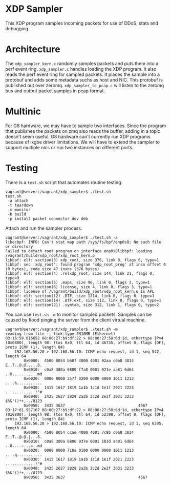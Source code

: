 # XDP Sampler

This XDP program samples incoming packets for use of DDoS, stats and debugging.

# Architecture

The `xdp_sampler_kern.c` randomly samples packets and puts them into a
perf event ring.  `xdp_sampler.c` handles loading the XDP program.  It
also reads the perf event ring for sampled packets.  It places the sample
into a protobuf and adds some metadata suchs as host and NIC.  This protobuf
is published out over zeromq.  `xdp_sampler_to_pcap.c` will listen to the zeromq
bus and output packet samples in pcap format.  

# Multinic

For G8 hardware, we may have to sample two interfaces.  Since the
program that publishes the packets on zmq also reads the buffer,
adding in a topic doesn't seem useful.  G8 hardware can't currently
run XDP programs because of ixgbe driver limitations.  We will
have to extend the sampler to support multiple nics or run two
instances on different ports.

# Testing

There is a `test.sh` script that automates routine testing.

```
vagrant@server:/vagrant/xdp_sampler$ ./test.sh
test.sh
 -a attach
 -t teardown
 -m monitor
 -b build
 -p install packet connector dev deb
```

Attach and run the sampler process.

```
vagrant@server:/vagrant/xdp_sampler$ ./test.sh -a
libecbpf: INFO: Can't stat map path /sys/fs/bpf/enp0s8: No such file or directory
Failed to detach root program on interface enp0s8libbpf: loading /vagrant/build/xdp_root/xdp_root_kern.o
libbpf: elf: section(3) xdp_root, size 376, link 0, flags 6, type=1
libbpf: sec 'xdp_root': found program 'xdp_root_prog' at insn offset 0 (0 bytes), code size 47 insns (376 bytes)
libbpf: elf: section(4) .relxdp_root, size 144, link 21, flags 0, type=9
libbpf: elf: section(5) .maps, size 96, link 0, flags 3, type=1
libbpf: elf: section(6) license, size 4, link 0, flags 3, type=1
libbpf: license of /vagrant/build/xdp_root/xdp_root_kern.o is APL 
libbpf: elf: section(12) .BTF, size 1214, link 0, flags 0, type=1
libbpf: elf: section(14) .BTF.ext, size 112, link 0, flags 0, type=1
libbpf: elf: section(21) .symtab, size 312, link 1, flags 0, type=2
```

You can use `test.sh -m` to monitor sampled packets.  Samples can be caused by
flood pinging the server from the client virtual machine.

```
vagrant@server:/vagrant/xdp_sampler$ ./test.sh -m
reading from file -, link-type EN10MB (Ethernet)
03:16:59.016652 08:00:27:b9:df:22 > 08:00:27:58:6d:1d, ethertype IPv4 (0x0800), length 98: (tos 0x0, ttl 64, id 46735, offset 0, flags [DF], proto ICMP (1), length 84)
    192.168.56.20 > 192.168.56.10: ICMP echo request, id 1, seq 542, length 64
        0x0000:  4500 0054 b68f 4000 4001 92aa c0a8 3814  E..T..@.@.....8.
        0x0010:  c0a8 380a 0800 f7a8 0001 021e aa81 6d64  ..8...........md
        0x0020:  0000 0000 257f 0200 0000 0000 1011 1213  ....%...........
        0x0030:  1415 1617 1819 1a1b 1c1d 1e1f 2021 2223  .............!"#
        0x0040:  2425 2627 2829 2a2b 2c2d 2e2f 3031 3233  $%&'()*+,-./0123
        0x0050:  3435 3637                                4567
03:17:01.957167 08:00:27:b9:df:22 > 08:00:27:58:6d:1d, ethertype IPv4 (0x0800), length 98: (tos 0x0, ttl 64, id 52398, offset 0, flags [DF], proto ICMP (1), length 84)
    192.168.56.20 > 192.168.56.10: ICMP echo request, id 1, seq 6205, length 64
        0x0000:  4500 0054 ccae 4000 4001 7c8b c0a8 3814  E..T..@.@.|...8.
        0x0010:  c0a8 380a 0800 937e 0001 183d ad81 6d64  ..8....~...=..md
        0x0020:  0000 0000 718a 0100 0000 0000 1011 1213  ....q...........
        0x0030:  1415 1617 1819 1a1b 1c1d 1e1f 2021 2223  .............!"#
        0x0040:  2425 2627 2829 2a2b 2c2d 2e2f 3031 3233  $%&'()*+,-./0123
        0x0050:  3435 3637                                4567
```
